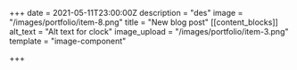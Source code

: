 +++
date = 2021-05-11T23:00:00Z
description = "des"
image = "/images/portfolio/item-8.png"
title = "New blog post"
[[content_blocks]]
alt_text = "Alt text for clock"
image_upload = "/images/portfolio/item-3.png"
template = "image-component"

+++
